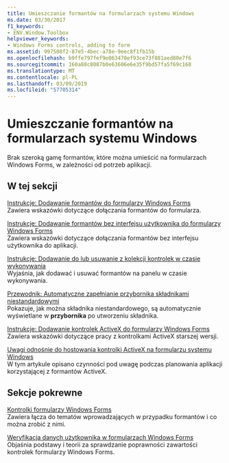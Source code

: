 ```yaml
---
title: Umieszczanie formantów na formularzach systemu Windows
ms.date: 03/30/2017
f1_keywords:
- ENV.Window.Toolbox
helpviewer_keywords:
- Windows Forms controls, adding to form
ms.assetid: 997508f2-87e5-4bec-a78e-9eec8f1fb15b
ms.openlocfilehash: b9ffe797fef9e063470ef93ce73f881aed80e7f6
ms.sourcegitcommit: 160a88c8087b0e63606e6e35f9bd57fa5f69c168
ms.translationtype: MT
ms.contentlocale: pl-PL
ms.lasthandoff: 03/09/2019
ms.locfileid: "57705314"
---
```

# <a name="putting-controls-on-windows-forms"></a>Umieszczanie formantów na formularzach systemu Windows
Brak szeroką gamę formantów, które można umieścić na formularzach Windows Forms, w zależności od potrzeb aplikacji.  
  
## <a name="in-this-section"></a>W tej sekcji  
 [Instrukcje: Dodawanie formantów do formularzy Windows Forms](how-to-add-controls-to-windows-forms.md)  
 Zawiera wskazówki dotyczące dołączania formantów do formularza.  
  
 [Instrukcje: Dodawanie formantów bez interfejsu użytkownika do formularzy Windows Forms](how-to-add-controls-without-a-user-interface-to-windows-forms.md)  
 Zawiera wskazówki dotyczące dołączania formantów bez interfejsu użytkownika do aplikacji.  
  
 [Instrukcje: Dodawanie do lub usuwanie z kolekcji kontrolek w czasie wykonywania](how-to-add-to-or-remove-from-a-collection-of-controls-at-run-time.md)  
 Wyjaśnia, jak dodawać i usuwać formantów na panelu w czasie wykonywania.  
  
 [Przewodnik: Automatyczne zapełnianie przybornika składnikami niestandardowymi](walkthrough-automatically-populating-the-toolbox-with-custom-components.md)  
 Pokazuje, jak można składnika niestandardowego, są automatycznie wyświetlane w **przybornika** po utworzeniu składnika.  
  
 [Instrukcje: Dodawanie kontrolek ActiveX do formularzy Windows Forms](how-to-add-activex-controls-to-windows-forms.md)  
 Zawiera wskazówki dotyczące pracy z kontrolkami ActiveX starszej wersji.  
  
 [Uwagi odnośnie do hostowania kontrolki ActiveX na formularzu systemu Windows](considerations-when-hosting-an-activex-control-on-a-windows-form.md)  
 W tym artykule opisano czynności pod uwagę podczas planowania aplikacji korzystającej z formantów ActiveX.  
  
## <a name="related-sections"></a>Sekcje pokrewne  
 [Kontrolki formularzy Windows Forms](index.md)  
 Zawiera łącza do tematów wprowadzających w przypadku formantów i co można zrobić z nimi.  
  
 [Weryfikacja danych użytkownika w formularzach Windows Forms](../user-input-validation-in-windows-forms.md)  
 Objaśnia podstawy i teorii za sprawdzanie poprawności zawartości kontrolek formularzy Windows Forms.
